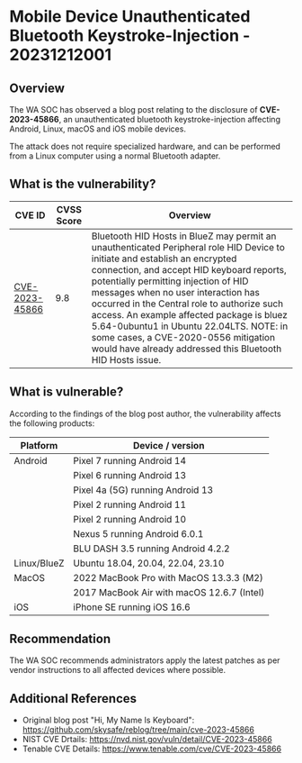 # Mobile Device Unauthenticated Bluetooth Keystroke-Injection - 20231212001

## Overview

The WA SOC has observed a blog post relating to the disclosure of **CVE-2023-45866**, an unauthenticated bluetooth keystroke-injection affecting Android, Linux, macOS and iOS mobile devices.

The attack does not require specialized hardware, and can be performed from a Linux computer using a normal Bluetooth adapter.


## What is the vulnerability?

| CVE ID | CVSS Score | Overview |
| --- | --- | --- | 
| [CVE-2023-45866](https://nvd.nist.gov/vuln/detail/CVE-2023-45866) | 9.8 | Bluetooth HID Hosts in BlueZ may permit an unauthenticated Peripheral role HID Device to initiate and establish an encrypted connection, and accept HID keyboard reports, potentially permitting injection of HID messages when no user interaction has occurred in the Central role to authorize such access. An example affected package is bluez 5.64-0ubuntu1 in Ubuntu 22.04LTS. NOTE: in some cases, a CVE-2020-0556 mitigation would have already addressed this Bluetooth HID Hosts issue. | 

## What is vulnerable?

According to the findings of the blog post author, the vulnerability affects the following products:

| Platform | Device / version | 
| --- | --- | 
| Android | Pixel 7 running Android 14 |
| | Pixel 6 running Android 13 |
| | Pixel 4a (5G) running Android 13 |
| | Pixel 2 running Android 11 |
| | Pixel 2 running Android 10 |
| | Nexus 5 running Android 6.0.1 |
| | BLU DASH 3.5 running Android 4.2.2 |
| Linux/BlueZ | Ubuntu 18.04, 20.04, 22.04, 23.10 |
| MacOS | 2022 MacBook Pro with MacOS 13.3.3 (M2) |
| | 2017 MacBook Air with macOS 12.6.7 (Intel) |
| iOS | iPhone SE running iOS 16.6 |

## Recommendation

The WA SOC recommends administrators apply the latest patches as per vendor instructions to all affected devices where possible.

## Additional References

- Original blog post "Hi, My Name Is Keyboard": <https://github.com/skysafe/reblog/tree/main/cve-2023-45866>
- NIST CVE Drtails: <https://nvd.nist.gov/vuln/detail/CVE-2023-45866>
- Tenable CVE Details: <https://www.tenable.com/cve/CVE-2023-45866>
